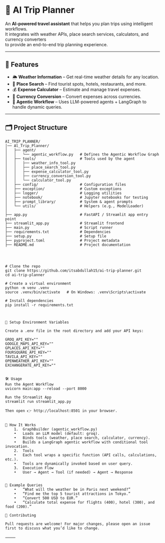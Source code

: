 # 🧳 AI Trip Planner

An **AI-powered travel assistant** that helps you plan trips using intelligent workflows.  
It integrates with weather APIs, place search services, calculators, and currency converters  
to provide an end-to-end trip planning experience.

---

## 🚀 Features

- 🌦️ **Weather Information** – Get real-time weather details for any location.  
- 📍 **Place Search** – Find tourist spots, hotels, restaurants, and more.  
- 💰 **Expense Calculator** – Estimate and manage travel expenses.  
- 💱 **Currency Conversion** – Convert expenses across currencies.  
- 🧠 **Agentic Workflow** – Uses LLM-powered agents + LangGraph to handle dynamic queries.  

---

## 🗂️ Project Structure

```text
AI_TRIP_PLANNER/
│── Al_Trip_Planner/
│   ├── agent/
│   │   └── agentic_workflow.py   # Defines the Agentic Workflow Graph
│   ├── tools/                    # Tools used by the agent
│   │   ├── weather_info_tool.py
│   │   ├── place_search_tool.py
│   │   ├── expense_calculator_tool.py
│   │   ├── currency_conversion_tool.py
│   │   └── calculator_tool.py
│   ├── config/                   # Configuration files
│   ├── exception/                # Custom exceptions
│   ├── logger/                   # Logging utilities
│   ├── notebook/                 # Jupyter notebooks for testing
│   ├── prompt_library/           # System & agent prompts
│   └── utils/                    # Helpers (e.g., ModelLoader)
│
├── app.py                        # FastAPI / Streamlit app entry point
├── streamlit_app.py              # Streamlit frontend
├── main.py                       # Script runner
├── requirements.txt              # Dependencies
├── setup.py                      # Setup file
├── pyproject.toml                # Project metadata
├── README.md                     # Project documentation




# Clone the repo
git clone https://github.com/itsabdullah15/ai-trip-planner.git
cd ai-trip-planner

# Create a virtual environment
python -m venv .venv
source .venv/bin/activate   # On Windows: .venv\Scripts\activate

# Install dependencies
pip install -r requirements.txt



🔑 Setup Environment Variables

Create a .env file in the root directory and add your API keys:

GROQ_API_KEY=""
GOOGLE_MAPS_API_KEY=""
GPLACES_API_KEY=""
FOURSQUARE_API_KEY=""
TAVILA_API_KEY=""
OPENWEATHER_API_KEY=""
EXCHANGERATE_API_KEY=""


🛠️ Usage
Run the Agent Workflow
uvicorn main:app --reload --port 8000 

Run the Streamlit App
streamlit run streamlit_app.py

Then open 👉 http://localhost:8501 in your browser.


🧩 How It Works
	1.	GraphBuilder (agentic_workflow.py)
	•	Loads an LLM model (default: groq).
	•	Binds tools (weather, place search, calculator, currency).
	•	Builds a LangGraph agentic workflow with conditional tool invocation.
	2.	Tools
	•	Each tool wraps a specific function (API calls, calculations, etc.).
	•	Tools are dynamically invoked based on user query.
	3.	Execution Flow
    •   User → Agent → Tool (if needed) → Agent → Response


📌 Example Queries
	•	“What will the weather be in Paris next weekend?”
	•	“Find me the top 5 tourist attractions in Tokyo.”
	•	“Convert 500 USD to EUR.”
	•	“Calculate total expense for flights (400), hotel (300), and food (200).”

🤝 Contributing

Pull requests are welcome! For major changes, please open an issue first to discuss what you’d like to change.

⸻
